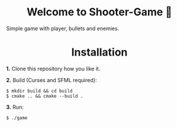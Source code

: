 <h1 align="center">Welcome to Shooter-Game 🌿</h1>

Simple game with player, bullets and enemies.

<h1 align="center">Installation</h1>

**1.** Clone this repository how you like it.

**2.** Build (Curses and SFML required):
```
$ mkdir build && cd build
$ cmake .. && cmake --build .
```

**3.** Run:
```
$ ./game
```
